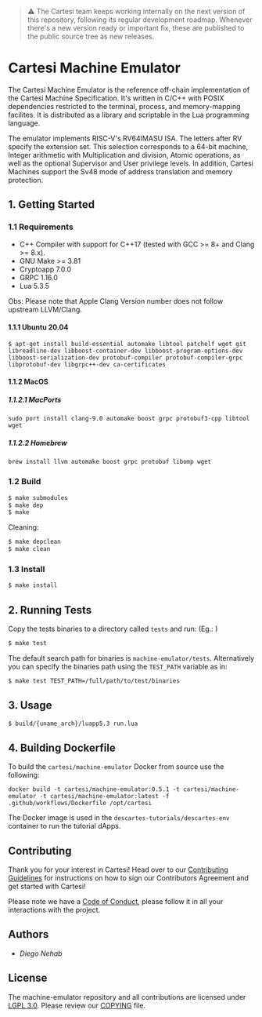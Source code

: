 > :warning: The Cartesi team keeps working internally on the next version of this repository, following its regular development roadmap. Whenever there's a new version ready or important fix, these are published to the public source tree as new releases.

# Cartesi Machine Emulator

The Cartesi Machine Emulator is the reference off-chain implementation of the Cartesi Machine Specification. It's written in C/C++ with POSIX dependencies restricted to the terminal, process, and memory-mapping facilites. It is distributed as a library and scriptable in the Lua programming language.

The emulator implements RISC-V's RV64IMASU ISA. The letters after RV specify the extension set. This selection corresponds to a 64-bit machine, Integer arithmetic with Multiplication and division, Atomic operations, as well as the optional Supervisor and User privilege levels. In addition, Cartesi Machines support the Sv48 mode of address translation and memory protection.

## 1. Getting Started

### 1.1 Requirements

- C++ Compiler with support for C++17 (tested with GCC >= 8+ and Clang >= 8.x).
- GNU Make >= 3.81
- Cryptoapp 7.0.0
- GRPC 1.16.0
- Lua 5.3.5

Obs: Please note that Apple Clang Version number does not follow upstream LLVM/Clang.

#### 1.1.1 Ubuntu 20.04

```
$ apt-get install build-essential automake libtool patchelf wget git libreadline-dev libboost-container-dev libboost-program-options-dev libboost-serialization-dev protobuf-compiler protobuf-compiler-grpc libprotobuf-dev libgrpc++-dev ca-certificates
```
#### 1.1.2 MacOS

##### 1.1.2.1 MacPorts
```
sudo port install clang-9.0 automake boost grpc protobuf3-cpp libtool wget
```

##### 1.1.2.2 Homebrew
```
brew install llvm automake boost grpc protobuf libomp wget
```

### 1.2 Build

```bash
$ make submodules
$ make dep
$ make
```

Cleaning:

```bash
$ make depclean
$ make clean
```

### 1.3 Install

```bash
$ make install
```

## 2. Running Tests

Copy the tests binaries to a directory called `tests` and run: (Eg.: )

```bash
$ make test
```

The default search path for binaries is `machine-emulator/tests`. Alternatively you can specify the binaries path using the `TEST_PATH` variable as in:

```bash
$ make test TEST_PATH=/full/path/to/test/binaries
```

## 3. Usage

```bash
$ build/{uname_arch}/luapp5.3 run.lua
```
## 4. Building Dockerfile

To build the ```cartesi/machine-emulator``` Docker from source use the following: 
```shell
docker build -t cartesi/machine-emulator:0.5.1 -t cartesi/machine-emulator -t cartesi/machine-emulator:latest -f .github/workflows/Dockerfile /opt/cartesi
```
The Docker image is used in the ```descartes-tutorials/descartes-env``` container to run the tutorial dApps.

## Contributing

Thank you for your interest in Cartesi! Head over to our [Contributing Guidelines](CONTRIBUTING.md) for instructions on how to sign our Contributors Agreement and get started with
Cartesi!

Please note we have a [Code of Conduct](CODE_OF_CONDUCT.md), please follow it in all your interactions with the project.

## Authors

* *Diego Nehab*

## License

The machine-emulator repository and all contributions are licensed under
[LGPL 3.0](https://www.gnu.org/licenses/lgpl-3.0.html). Please review our [COPYING](COPYING) file.

